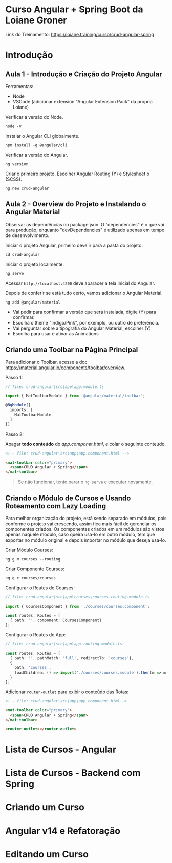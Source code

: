 # Curso Angular + Spring Boot da Loiane Groner

Link do Treinamento: https://loiane.training/curso/crud-angular-spring

# Introdução

## Aula 1 - Introdução e Criação do Projeto Angular

Ferramentas:

- Node
- VSCode (adicionar extension "Angular Extension Pack" da própria Loiane)

Verificar a versão do Node.

`node -v`

Instalar o Angular CLI globalmente.

`npm install -g @angular/cli`

Verificar a versão do Angular.

`ng version`

Criar o primeiro projeto. Escolher Angular Routing (Y) e Stylesheet o (SCSS).

`ng new crud-angular`

## Aula 2 - Overview do Projeto e Instalando o Angular Material

Observar as dependências no package.json. O "dependencies" é o que vai para produção, enquanto "devDependencies" é utilizado apenas em tempo de desenvolvimento.

Iniciar o projeto Angular, primeiro deve ir para a pasta do projeto.

`cd crud-angular`

Iniciar o projeto localmente.

`ng serve`

Acessar `http://localhost:4200` deve aparacer a tela inicial do Angular.

Depois de conferir se está tudo certo, vamos adicionar o Angular Material.

`ng add @angular/material` 

- Vai pedir para confirmar a versão que será instalada, digite (Y) para confirmar.
- Escolha o theme "Indigo/Pink", por exemplo, ou outro de preferência. 
- Vai perguntar sobre a tipografia do Angular Material, escolher (Y) 
- Escolha para usar e ativar as Animations

## Criando uma Toolbar na Página Principal

Para adicionar o Toolbar, acesse a doc https://material.angular.io/components/toolbar/overview.

Passo 1:

```typescript
// file: crud-angular\src\app\app.module.ts

import { MatToolbarModule } from '@angular/material/toolbar';

@NgModule({
  imports: [
    MatToolbarModule
  ]
})
```

Passo 2:

Apagar **todo conteúdo** do *app.componet.html*, e colar o seguinte conteúdo.

```html
<!-- file: crud-angular\src\app\app.component.html -->

<mat-toolbar color="primary">
  <span>CRUD Angular + Spring</span>
</mat-toolbar>
```

> Se não funcionar, tente parar o `ng serve` e executar novamente. 

## Criando o Módulo de Cursos e Usando Roteamento com Lazy Loading

Para melhor organização do projeto, está sendo separado em módulos, pois conforme o projeto vai crescendo, assim fica mais fácil de gerenciar os componentes criados. Os componentes criados em um módulos são vistos apenas naquele módulo, caso queira usá-lo em outro módulo, tem que exportar no módulo original e depois importar no módulo que deseja usá-lo.

Criar Módulo Courses:

`ng g m courses --routing`

Criar Componente Courses:

`ng g c courses/courses`

Configurar o Routes do Courses:

```typescript
// file: crud-angular\src\app\courses\courses-routing.module.ts

import { CoursesComponent } from './courses/courses.component';

const routes: Routes = [
  { path: '', component: CoursesComponent}
];
```

Configurar o Routes do App:

```typescript
// file: crud-angular\src\app\app-routing.module.ts

const routes: Routes = [
  { path: '', pathMatch: 'full', redirectTo: 'courses'},
  {
    path: 'courses',
    loadChildren: () => import('./courses/courses.module').then(m => m.CoursesModule)
  }
];
```

Adicionar `router-outlet` para exibir o conteúdo das Rotas:

```html
<!-- file: crud-angular\src\app\app.component.html-->

<mat-toolbar color="primary">
  <span>CRUD Angular + Spring</span>
</mat-toolbar>

<router-outlet></router-outlet>
```

# Lista de Cursos - Angular

# Lista de Cursos - Backend com Spring

# Criando um Curso

# Angular v14 e Refatoração

# Editando um Curso
